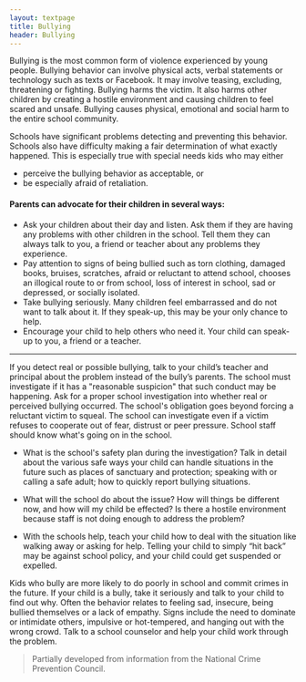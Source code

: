 ```yaml
---
layout: textpage
title: Bullying
header: Bullying
---
```


Bullying is the most common form of violence experienced by young people. Bullying behavior can involve physical acts, verbal statements or technology such as texts or Facebook. It may involve teasing, excluding, threatening or fighting. Bullying harms the victim. It also harms other children by creating a hostile environment and causing children to feel scared and unsafe. Bullying causes physical, emotional and social harm to the entire school community.

Schools have significant problems detecting and preventing this behavior. Schools also have difficulty making a fair determination of what exactly happened. This is especially true with special needs kids who may either

* perceive the bullying behavior as acceptable, or
* be especially afraid of retaliation.

#### Parents can advocate for their children in several ways:

* Ask your children about their day and listen. Ask them if they are having any problems with other children in the school. Tell them they can always talk to you, a friend or teacher about any problems they experience.
* Pay attention to signs of being bullied such as torn clothing, damaged books, bruises, scratches, afraid or reluctant to attend school, chooses an illogical route to or from school, loss of interest in school, sad or depressed, or socially isolated.
* Take bullying seriously. Many children feel embarrassed and do not want to talk about it. If they speak-up, this may be your only chance to help.
* Encourage your child to help others who need it. Your child can speak-up to you, a friend or a teacher.

---
If you detect real or possible bullying, talk to your child’s teacher and principal about the problem instead of the bully’s parents. The school must investigate if it has a "reasonable suspicion" that such conduct may be happening. Ask for a proper school investigation into whether real or perceived bullying occurred. The school's obligation goes beyond forcing a reluctant victim to squeal. The school can investigate even if a victim refuses to cooperate out of fear, distrust or peer pressure. School staff should know what's going on in the school.


* What is the school's safety plan during the investigation? Talk in detail about the various safe ways your child can handle situations in the future such as places of sanctuary and protection; speaking with or calling a safe adult; how to quickly report bullying situations.

* What will the school do about the issue? How will things be different now, and how will my child be effected? Is there a hostile environment because staff is not doing enough to address the problem?

* With the schools help, teach your child how to deal with the situation like walking away or asking for help. Telling your child to simply “hit back” may be against school policy, and your child could get suspended or expelled.


Kids who bully are more likely to do poorly in school and commit crimes in the future. If your child is a bully, take it seriously and talk to your child to find out why. Often the behavior relates to feeling sad, insecure, being bullied themselves or a lack of empathy. Signs include the need to dominate or intimidate others, impulsive or hot-tempered, and hanging out with the wrong crowd. Talk to a school counselor and help your child work through the problem.

>Partially developed from information from the National Crime Prevention Council.